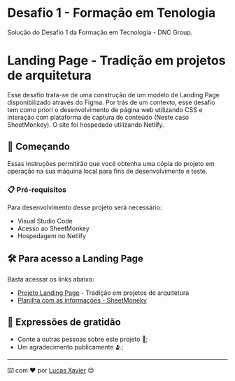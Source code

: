 # Desafio 1 - Formação em Tenologia
Solução do Desafio 1 da Formação em Tecnologia - DNC Group.

# Landing Page - Tradição em projetos de arquitetura

Esse desafio trata-se de uma construção de um modelo de Landing Page disponibilizado através do Figma. Por trás de um contexto, esse desafio tem como priori o desenvolvimento de página web utilizando CSS e interação com plataforma de captura de conteúdo (Neste caso SheetMonkey). O site foi hospedado utilizando Netlify.

## 🚀 Começando

Essas instruções permitirão que você obtenha uma cópia do projeto em operação na sua máquina local para fins de desenvolvimento e teste.

### 📋 Pré-requisitos

Para desenvolvimento desse projeto será necessário: 
- Visual Studio Code
- Acesso ao SheetMonkey
- Hospedagem no Netlify

## 🛠️ Para acesso a Landing Page

Basta acessar os links abaixo:

* [Projeto Landing Page](https://desafio1-formacao-tecnologia-dncgroup.netlify.app/) - Tradição em projetos de arquitetura
* [Planilha com as informações - SheetMoneky](https://docs.google.com/spreadsheets/d/17BfKDNhZ5tPxUhzUOAjFmIiSU_XtD8Z2mnenSLBfjtk/edit)

## 🎁 Expressões de gratidão

* Conte a outras pessoas sobre este projeto 📢;
* Um agradecimento publicamente 🫂;

---
⌨️ com ❤️ por [Lucas Xavier](https://github.com/LucasFSXavier) 😊
